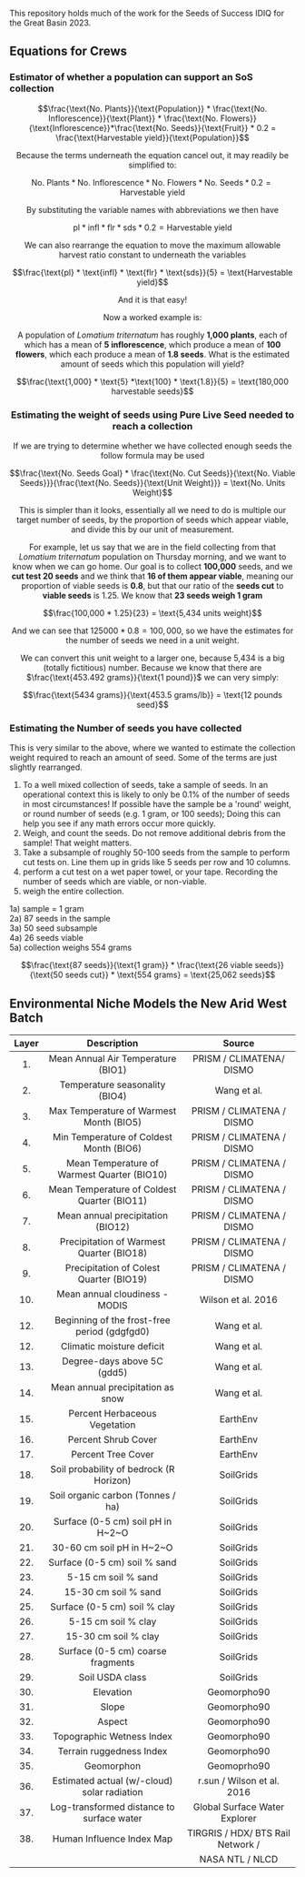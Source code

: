 This repository holds much of the work for the Seeds of Success IDIQ for the Great Basin 2023. 


## Equations for Crews

### Estimator of whether a population can support an SoS collection

<center>

$$\frac{\text{No. Plants}}{\text{Population}} * \frac{\text{No. Inflorescence}}{\text{Plant}} * \frac{\text{No. Flowers}}{\text{Inflorescence}}*\frac{\text{No. Seeds}}{\text{Fruit}} * 0.2 = \frac{\text{Harvestable yield}}{\text{Population}}$$ 

Because the terms underneath the equation cancel out, it may readily be simplified to:

$$\text{No. Plants} * \text{No. Inflorescence} *\text{No. Flowers} * \text{No. Seeds} * 0.2=\text{Harvestable yield}$$ 

By substituting the variable names with abbreviations we then have

$$\text{pl} * \text{infl} * \text{flr} * \text{sds} * 0.2 = \text{Harvestable yield}$$ 

We can also rearrange the equation to move the maximum allowable harvest ratio constant to underneath the variables

$$\frac{\text{pl} * \text{infl} * \text{flr} * \text{sds}}{5} = \text{Harvestable yield}$$ 

And it is that easy!

Now a worked example is:

A population of *Lomatium triternatum* has roughly **1,000 plants**, each of which has a mean of **5 inflorescence**, which produce a mean of **100 flowers**, which each produce a mean  of **1.8 seeds**. What is the estimated amount of seeds which this population will yield?

$$\frac{\text{1,000} * \text{5} *\text{100} * \text{1.8}}{5} = \text{180,000 harvestable seeds}$$

### Estimating the weight of seeds using Pure Live Seed needed to reach a collection

If we are trying to determine whether we have collected enough seeds the follow formula may be used

$$\frac{\text{No. Seeds Goal} * \frac{\text{No. Cut Seeds}}{\text{No. Viable Seeds}}}{\frac{\text{No. Seeds}}{\text{Unit Weight}}} = \text{No. Units Weight}$$ 

This is simpler than it looks, essentially all we need to do is multiple our target number of seeds, by the proportion of seeds which appear viable, and divide this by our unit of measurement. 

For example, let us say that we are in the field collecting from that *Lomatium triternatum* population on Thursday morning, and we want to know when we can go home. Our goal is to collect **100,000** seeds, and we **cut test 20 seeds** and we think that **16 of them appear viable**, meaning our proportion of viable seeds is **0.8**, but that our ratio of the **seeds cut** to **viable seeds** is 1.25. We know that **23 seeds weigh 1 gram**

$$\frac{100,000 * 1.25}{23} = \text{5,434 units weight}$$ 

And we can see that $125000 * 0.8 = 100,000$, so we have the estimates for the number of seeds we need in a unit weight.

We can convert this unit weight to a larger one, because 5,434 is a big (totally fictitious) number. Because we know that there are $\frac{\text{453.492 grams}}{\text{1 pound}}$ we can very simply:

$$\frac{\text{5434 grams}}{\text{453.5 grams/lb}} = \text{12 pounds seed}$$
  
</center>


### Estimating the Number of seeds you have collected

This is very similar to the above, where we wanted to estimate the collection weight required to reach an amount of seed. Some of the terms are just slightly rearranged. 

1) To a well mixed collection of seeds, take a sample of seeds. In an operational context this is likely to only be 0.1% of the number of seeds in most circumstances! If possible have the sample be a 'round' weight, or round number of seeds (e.g. 1 gram, or 100 seeds); Doing this can help you see if any math errors occur more quickly.
2) Weigh, and count the seeds. Do not remove additional debris from the sample! That weight matters.
3) Take a subsample of roughly 50-100 seeds from the sample to perform cut tests on. Line them up in grids like 5 seeds per row and 10 columns.
4) perform a cut test on a wet paper towel, or your tape. Recording the number of seeds which are viable, or non-viable.
5) weigh the entire collection.

1a) sample = 1 gram   
2a) 87 seeds in the sample   
3a) 50 seed subsample   
4a) 26 seeds viable   
5a) collection weighs 554 grams   

$$\frac{\text{87 seeds}}{\text{1 gram}} * \frac{\text{26 viable seeds}}{\text{50 seeds cut}} * \text{554 grams} = \text{25,062 seeds}$$

## Environmental Niche Models the New Arid West Batch


| Layer |                       Description                       |              Source                            
| :---: | :-----------------------------------------------------: | :-----------------------------------: |  
|  1.   |              Mean Annual Air Temperature (BIO1)         |       PRISM / CLIMATENA/ DISMO        |
|  2.   |                 Temperature seasonality (BIO4)          |             Wang et al.               |
|  3.   |         Max Temperature of Warmest Month (BIO5)         |        PRISM / CLIMATENA / DISMO      |
|  4.   |         Min Temperature of Coldest Month (BIO6)         |        PRISM / CLIMATENA / DISMO      |
|  5.   |        Mean Temperature of Warmest Quarter (BIO10)      |        PRISM / CLIMATENA / DISMO      |
|  6.   |        Mean Temperature of Coldest Quarter (BIO11)      |        PRISM / CLIMATENA / DISMO      |
|  7.   |              Mean annual precipitation (BIO12)          |        PRISM / CLIMATENA / DISMO      |
|  8.   |         Precipitation of Warmest Quarter (BIO18)        |        PRISM / CLIMATENA / DISMO      |
|  9.   |        Precipitation of Colest Quarter (BIO19)          |        PRISM / CLIMATENA / DISMO      |
| 10.   |                Mean annual cloudiness - MODIS           |          Wilson et al. 2016           |
| 12.   |         Beginning of the frost-free period (gdgfgd0)    |              Wang et al.              |
| 12.   |                   Climatic moisture deficit             |              Wang et al.              |
| 13.   |                  Degree-days above 5C (gdd5)            |              Wang et al.              |
| 14.   |               Mean annual precipitation as snow         |              Wang et al.              |
| 15.   |                 Percent Herbaceous Vegetation           |               EarthEnv                |
| 16.   |                     Percent Shrub Cover                 |               EarthEnv                |
| 17.   |                      Percent Tree Cover                 |               EarthEnv                |
| 18.   |          Soil probability of bedrock (R Horizon)        |              SoilGrids                |
| 19.   |                Soil organic carbon (Tonnes / ha)        |              SoilGrids                |
| 20.   |                Surface (0-5 cm) soil pH in H~2~O        |              SoilGrids                |
| 21.   |                   30-60 cm soil pH in H~2~O             |              SoilGrids                |
| 22.   |                Surface (0-5 cm) soil % sand             |              SoilGrids                |
| 23.   |                    5-15 cm  soil % sand                 |              SoilGrids                |
| 24.   |                    15-30 cm soil % sand                 |              SoilGrids                |
| 25.   |                Surface (0-5 cm) soil % clay             |              SoilGrids                |
| 26.   |                    5-15 cm  soil % clay                 |              SoilGrids                |
| 27.   |                    15-30 cm soil % clay                 |              SoilGrids                |
| 28.   |              Surface (0-5 cm) coarse fragments          |              SoilGrids                |
| 29.   |                      Soil USDA class                    |              SoilGrids                |
| 30.   |                         Elevation                       |             Geomorpho90               |
| 31.   |                          Slope                          |             Geomorpho90               |
| 32.   |                          Aspect                         |             Geomorpho90               |
| 33.   |                 Topographic Wetness Index               |             Geomorpho90               |
| 34.   |                  Terrain ruggedness Index               |             Geomorpho90               |
| 35.   |                       Geomorphon                        |             Geomoprho90               |
| 36.   |        Estimated actual (w/-cloud) solar radiation      |      r.sun / Wilson et al. 2016       |
| 37.   |        Log-transformed distance to surface water        |     Global Surface Water Explorer     |
| 38.   |                 Human Influence Index Map               | TIRGRIS / HDX/ BTS Rail Network /     |
|       |                                                         |           NASA NTL  / NLCD            |


